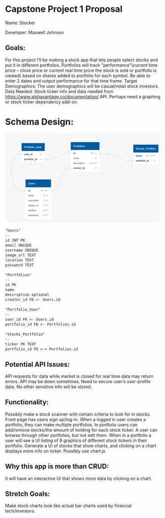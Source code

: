 # Capstone Project 1 Proposal
Name: Stocker

Developer: Maxwell Johnson
## Goals:
For this project I’ll be making a stock app that lets people select stocks and put it in different portfolios. Portfolios will track “performance”(current time price – close price or current real time price the stock is sold or portfolio is viewed) based on shares added to portfolio for each symbol. Be able to enter 2 dates and output performance for that time frame.
Target Demographics:
The user demographics will be casual/retail stock investors.
Data Needed: 
Stock ticker info and data needed from https://www.alphavantage.co/documentation/ API. Perhaps need a graphing or stock ticker dependency add-on.
# Schema Design:

![Schema Image](https://github.com/mcodemax/Stocker/blob/master/schema.png)

```
"Users"
--
id INT PK
email UNIQUE
username UNIQUE
image_url TEXT
location TEXT
password TEXT

"Portfolios"
--
id PK
name
description optional
creator_id FK >- Users.id

"Portfolio_User"
--
user_id FK >- Users.id
portfolio_id FK >- Portfolios.id

"Stocks_Portfolio"
--
ticker PK TEXT
portfolio_id FK >-< Portfolios.id
```


## Potential API Issues:
API requests for data while market is closed for real time data may return errors. API may be down sometimes.
Need to secure user’s user-profile data. No other sensitive info will be stored.
## Functionality:
Possibly make a stock scanner with certain criteria to look for in stocks.
Front page has users sign up/log-in.
When a logged in user creates a portfolio, they can make multiple portfolios.
In portfolio users can add/remove stocks/the amount of holding for each stock ticker.
A user can browse through other portfolios, but not edit them.
When in a portfolio a user will see a UI listing of 9 graphics of different stock tickers in their portfolio.
Generate a UI of stocks that show charts, and clicking on a chart displays more info on ticker.
Possibly use chart.js
## Why this app is more than CRUD:
It will have an interactive UI that shows more data by clicking on a chart.
## Stretch Goals:
Make stock charts look like actual bar charts used by financial tech/investors.

